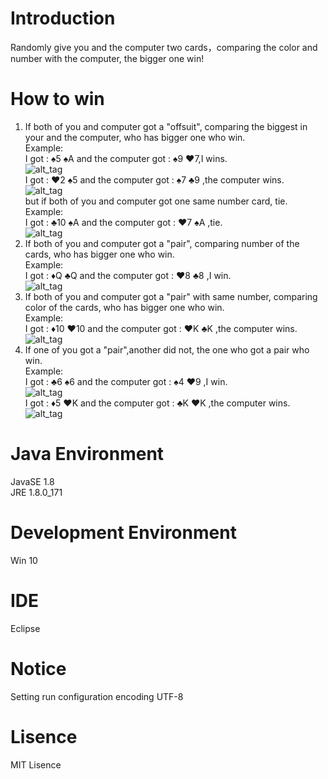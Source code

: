 # Introduction  
Randomly give you and the computer two cards，comparing the color and number with the computer, the bigger one win!
 
# How to win

1. If both of you and computer got a "offsuit", comparing the biggest in your and the computer, who has bigger one who win.  
    Example:  
        I got : ♠5 ♠A and the computer got : ♠9 ♥7,I wins.  
        ![alt_tag](https://i.imgur.com/ZV46TMh.png)  
        I got : ♥2 ♠5 and the computer got : ♠7 ♣9 ,the computer wins.  
        ![alt_tag](https://i.imgur.com/Y8bLra1.png)  
        but if both of you and computer got one same number card, tie.  
        Example:  
        I got : ♣10 ♠A and the computer got : ♥7 ♠A ,tie.  
        ![alt_tag](https://i.imgur.com/iGCD6HG.png)
2. If both of you and computer got a "pair", comparing number of the cards, who has bigger one who win.  
    Example:  
        I got : ♦Q ♣Q and the computer got : ♥8 ♣8 ,I win.  
        ![alt_tag](https://i.imgur.com/te1uo0m.png)
3. If both of you and computer got a "pair" with same number, comparing color of the cards, who has bigger one who win.  
    Example:  
        I got : ♦10 ♥10 and the computer got : ♥K ♣K ,the computer wins.  
        ![alt_tag](https://i.imgur.com/Pi0TPUP.png)
4. If one of you got a "pair",another did not, the one who got  a pair who win.  
    Example:  
        I got : ♣6 ♠6 and the computer got : ♠4 ♥9 ,I win.  
        ![alt_tag](https://i.imgur.com/te1uo0m.png)  
        I got : ♦5 ♥K and the computer got : ♣K ♥K ,the computer wins.  
        ![alt_tag](https://i.imgur.com/3c1Pvht.png)
 
# Java Environment
JavaSE 1.8   
JRE 1.8.0_171

# Development Environment
Win 10

# IDE
Eclipse

# Notice
Setting run configuration encoding UTF-8

# Lisence
MIT Lisence

